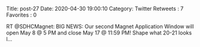 Title: post-27
Date: 2020-04-30 19:00:10
Category: Twitter
Retweets : 7
Favorites : 0

RT @SDHCMagnet: BIG NEWS: Our second Magnet Application Window will open May 8 @ 5 PM and close May 17 @ 11:59 PM! Shape what 20-21 looks l…